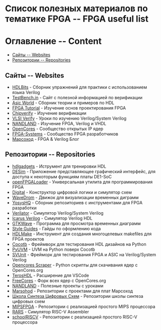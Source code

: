 # Список полезных материалов по тематике FPGA -- FPGA useful list

# Оглавление -- Content

* [Сайты -- Websites](#Сайты----Websites)
* [Репозитории -- Repositories](#Репозитории----Repositories)

## Сайты -- Websites

* [HDLBits](https://hdlbits.01xz.net/wiki/Main_Page) - Сборник упражнений для практики с использованием языка Verilog
* [TestBench.in](https://testbench.in) - Сайт с полезной информацией по верификации
* [Asic World](https://www.asic-world.com) - Сборник теории и примеров по HDL
* [FPGA Tutorial](https://fpgatutorial.com) - Изучение основ проектирования FPGA
* [Chipverify](https://www.chipverify.com) - Изучение верификации
* [VLSI Verify](https://vlsiverify.com) - Уроки по изучению Verilog/System Verilog
* [NANDLAND](https://nandland.com) - Изучение FPGA, Verilog и VHDL
* [OpenCores](https://opencores.org) - Сообщество открытых IP ядер
* [FPGA-Systems](https://fpga-systems.ru) - Cообщество FPGA разработчиков
* [Марсоход](https://marsohod.org) - FPGA & Verilog Блог

## Репозитории -- Repositories

* [hdlgadgets](https://github.com/FPGA-InsideOut/hdlgadgets) - Иструмент для тренировки HDL
* [DESim](https://github.com/fpgacademy/DESim) - Приложение представляющее графический интерфейс, для доступа к некоторым функциям платы DE1-SoC
* [openFPGALoader](https://github.com/trabucayre/openFPGALoader) - Универсальная утилита для программирования FPGA
* [Digital](https://github.com/hneemann/Digital) - Конструктор цифровой логики и симулятор схем
* [WaveDrom](https://github.com/wavedrom/wavedrom) - Движок для визуализации временных диграмм
* [YosysHQ](https://github.com/YosysHQ) - Сборник репозиториев с инструментами для FPGA разработки
* [Verilator](https://github.com/verilator/verilator) - Симулятор Verilog/System Verilog
* [Icarus Verilog](https://github.com/steveicarus/iverilog) - Симулятор Verilog HDL
* [GTKWave](https://github.com/gtkwave/gtkwave) - Программа для просмотра временных диаграмм
* [Style Guides](https://github.com/lowRISC/style-guides) - Гайды по оформлению кода
* [HDLMake](https://github.com/HDLMake/hdl-make) - Инструмент для создания многоцелевых makefiles для FPGA проектов
* [Cocotb](https://github.com/cocotb/cocotb) - Фреймворк для тестирования HDL дизайнов на Python
* [PyUVM](https://github.com/pyuvm/pyuvm) - UVM на Python поверх Cocotb
* [SVUnit](https://github.com/svunit/svunit) - Фрейморк для тестирования FPGA и ASIC на Verilog/System Verilog
* [Opencores Scraper](https://github.com/fabriziotappero/opencores-scraper) - Python скрипты для скачивания ядер с OpenCores.org
* [TerosHDL](https://github.com/TerosTechnology/vscode-terosHDL) - Расширение для VSCode
* [FreeCores](https://github.com/freecores) - Форк всех ядер с OpenCores.org
* [NANDLAND](https://github.com/nandland) - Полезные проекты с уроками
* [Marsohod](https://github.com/marsohod4you) - Репозитории с проектами для плат Марсоход
* [Школа Синтеза Цифровых Схем](https://github.com/chipdesignschool) - Репозитории школы синтеза цифровых схем
* [MIPSFPGA](https://github.com/MIPSfpga/schoolMIPS) - Репозитории с реализацией простого MIPS процессора
* [RARS](https://github.com/TheThirdOne/rars.git) - Симулятор RISC-V Assembler
* [schoolRISCV](https://github.com/zhelnio/schoolRISCV.git) - Репозитории с реализацией простого RISC-V процессора

